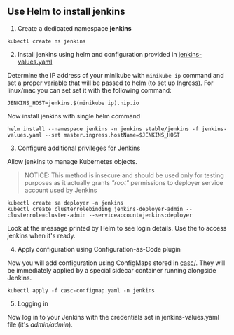 ## Use Helm to install jenkins

1. Create a dedicated namespace **jenkins**

```shell
kubectl create ns jenkins
```

2. Install jenkins using helm and configuration provided in
[jenkins-values.yaml](jenkins-values.yaml)

Determine the IP address of your minikube with `minikube ip` command and set a proper variable that will be passed to helm (to set up Ingress). For linux/mac you can set set it with the following command:

```shell
JENKINS_HOST=jenkins.$(minikube ip).nip.io
```

Now install jenkins with single helm command

```shell
helm install --namespace jenkins -n jenkins stable/jenkins -f jenkins-values.yaml --set master.ingress.hostName=$JENKINS_HOST
```

3. Configure additional privileges for Jenkins


Allow jenkins to manage Kubernetes objects. 

> NOTICE: This method is insecure and should be used only for testing purposes as it actually grants *"root"* permissions to deployer service account used by Jenkins

```shell
kubectl create sa deployer -n jenkins
kubectl create clusterrolebinding jenkins-deployer-admin --clusterrole=cluster-admin --serviceaccount=jenkins:deployer
```

Look at the message printed by Helm to see login details. Use the to access
jenkins when it's ready.

4. Apply configuration using Configuration-as-Code plugin

Now you will add configuration using ConfigMaps stored in [casc/](casc/). They will be immediately applied by a special sidecar container running alongside Jenkins.

```
kubectl apply -f casc-configmap.yaml -n jenkins
```

5. Logging in

Now log in to your Jenkins with the credentials set in jenkins-values.yaml file (it's *admin/admin*).